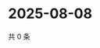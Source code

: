 # 2025-08-08

共 0 条

<!-- BEGIN ZHIHUQUESTIONS -->
<!-- 最后更新时间 Fri Aug 08 2025 23:13:14 GMT+0800 (China Standard Time) -->

<!-- END ZHIHUQUESTIONS -->
